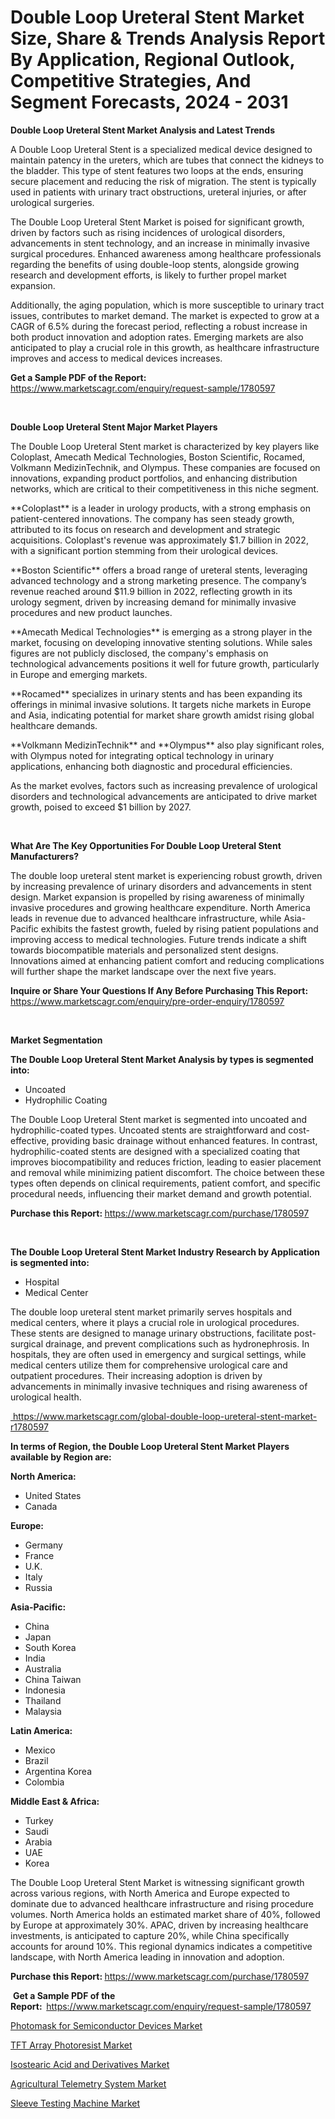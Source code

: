 <p><h1>Double Loop Ureteral Stent Market Size, Share & Trends Analysis Report By Application, Regional Outlook, Competitive Strategies, And Segment Forecasts, 2024 - 2031</h1></p><p><strong>Double Loop Ureteral Stent Market Analysis and Latest Trends</strong></p>
<p><p>A Double Loop Ureteral Stent is a specialized medical device designed to maintain patency in the ureters, which are tubes that connect the kidneys to the bladder. This type of stent features two loops at the ends, ensuring secure placement and reducing the risk of migration. The stent is typically used in patients with urinary tract obstructions, ureteral injuries, or after urological surgeries.</p><p>The Double Loop Ureteral Stent Market is poised for significant growth, driven by factors such as rising incidences of urological disorders, advancements in stent technology, and an increase in minimally invasive surgical procedures. Enhanced awareness among healthcare professionals regarding the benefits of using double-loop stents, alongside growing research and development efforts, is likely to further propel market expansion. </p><p>Additionally, the aging population, which is more susceptible to urinary tract issues, contributes to market demand. The market is expected to grow at a CAGR of 6.5% during the forecast period, reflecting a robust increase in both product innovation and adoption rates. Emerging markets are also anticipated to play a crucial role in this growth, as healthcare infrastructure improves and access to medical devices increases.</p></p>
<p><strong>Get a Sample PDF of the Report:&nbsp;</strong> <a href="https://www.marketscagr.com/enquiry/request-sample/1780597?utm_campaign=1615&utm_medium=2&utm_source=Github&utm_content=ia&utm_term=13102024&utm_id=double-loop-ureteral-stent">https://www.marketscagr.com/enquiry/request-sample/1780597</a></p>
<p>&nbsp;</p>
<p><strong>Double Loop Ureteral Stent Major Market Players</strong></p>
<p><p>The Double Loop Ureteral Stent market is characterized by key players like Coloplast, Amecath Medical Technologies, Boston Scientific, Rocamed, Volkmann MedizinTechnik, and Olympus. These companies are focused on innovations, expanding product portfolios, and enhancing distribution networks, which are critical to their competitiveness in this niche segment.</p><p>**Coloplast** is a leader in urology products, with a strong emphasis on patient-centered innovations. The company has seen steady growth, attributed to its focus on research and development and strategic acquisitions. Coloplast's revenue was approximately $1.7 billion in 2022, with a significant portion stemming from their urological devices.</p><p>**Boston Scientific** offers a broad range of ureteral stents, leveraging advanced technology and a strong marketing presence. The company’s revenue reached around $11.9 billion in 2022, reflecting growth in its urology segment, driven by increasing demand for minimally invasive procedures and new product launches.</p><p>**Amecath Medical Technologies** is emerging as a strong player in the market, focusing on developing innovative stenting solutions. While sales figures are not publicly disclosed, the company's emphasis on technological advancements positions it well for future growth, particularly in Europe and emerging markets.</p><p>**Rocamed** specializes in urinary stents and has been expanding its offerings in minimal invasive solutions. It targets niche markets in Europe and Asia, indicating potential for market share growth amidst rising global healthcare demands.</p><p>**Volkmann MedizinTechnik** and **Olympus** also play significant roles, with Olympus noted for integrating optical technology in urinary applications, enhancing both diagnostic and procedural efficiencies.</p><p>As the market evolves, factors such as increasing prevalence of urological disorders and technological advancements are anticipated to drive market growth, poised to exceed $1 billion by 2027.</p></p>
<p>&nbsp;</p>
<p><strong>What Are The Key Opportunities For Double Loop Ureteral Stent Manufacturers?</strong></p>
<p><p>The double loop ureteral stent market is experiencing robust growth, driven by increasing prevalence of urinary disorders and advancements in stent design. Market expansion is propelled by rising awareness of minimally invasive procedures and growing healthcare expenditure. North America leads in revenue due to advanced healthcare infrastructure, while Asia-Pacific exhibits the fastest growth, fueled by rising patient populations and improving access to medical technologies. Future trends indicate a shift towards biocompatible materials and personalized stent designs. Innovations aimed at enhancing patient comfort and reducing complications will further shape the market landscape over the next five years.</p></p>
<p><strong>Inquire or Share Your Questions If Any Before Purchasing This Report:</strong> <a href="https://www.marketscagr.com/enquiry/pre-order-enquiry/1780597?utm_campaign=1615&utm_medium=2&utm_source=Github&utm_content=ia&utm_term=13102024&utm_id=double-loop-ureteral-stent">https://www.marketscagr.com/enquiry/pre-order-enquiry/1780597</a></p>
<p>&nbsp;</p>
<p><strong>Market Segmentation</strong></p>
<p><strong>The Double Loop Ureteral Stent Market Analysis by types is segmented into:</strong></p>
<p><ul><li>Uncoated</li><li>Hydrophilic Coating</li></ul></p>
<p><p>The Double Loop Ureteral Stent market is segmented into uncoated and hydrophilic-coated types. Uncoated stents are straightforward and cost-effective, providing basic drainage without enhanced features. In contrast, hydrophilic-coated stents are designed with a specialized coating that improves biocompatibility and reduces friction, leading to easier placement and removal while minimizing patient discomfort. The choice between these types often depends on clinical requirements, patient comfort, and specific procedural needs, influencing their market demand and growth potential.</p></p>
<p><strong>Purchase this Report:&nbsp;</strong><a href="https://www.marketscagr.com/purchase/1780597?utm_campaign=1615&utm_medium=2&utm_source=Github&utm_content=ia&utm_term=13102024&utm_id=double-loop-ureteral-stent">https://www.marketscagr.com/purchase/1780597</a></p>
<p>&nbsp;</p>
<p><strong>The Double Loop Ureteral Stent Market Industry Research by Application is segmented into:</strong></p>
<p><ul><li>Hospital</li><li>Medical Center</li></ul></p>
<p><p>The double loop ureteral stent market primarily serves hospitals and medical centers, where it plays a crucial role in urological procedures. These stents are designed to manage urinary obstructions, facilitate post-surgical drainage, and prevent complications such as hydronephrosis. In hospitals, they are often used in emergency and surgical settings, while medical centers utilize them for comprehensive urological care and outpatient procedures. Their increasing adoption is driven by advancements in minimally invasive techniques and rising awareness of urological health.</p></p>
<p><a href="https://www.marketscagr.com/global-double-loop-ureteral-stent-market-r1780597?utm_campaign=1615&utm_medium=2&utm_source=Github&utm_content=ia&utm_term=13102024&utm_id=double-loop-ureteral-stent">&nbsp;https://www.marketscagr.com/global-double-loop-ureteral-stent-market-r1780597</a></p>
<p><strong>In terms of Region, the Double Loop Ureteral Stent Market Players available by Region are:</strong></p>
<p>
    <p> <strong> North America: </strong>
        <ul>
            <li>United States</li>
            <li>Canada</li>
        </ul>
        </p> 
    <p> <strong> Europe: </strong>
        <ul>
            <li>Germany</li>
            <li>France</li>
            <li>U.K.</li>
            <li>Italy</li>
            <li>Russia</li>
        </ul>
        </p> 
    <p> <strong> Asia-Pacific: </strong>
        <ul>
            <li>China</li>
            <li>Japan</li>
            <li>South Korea</li>
            <li>India</li>
            <li>Australia</li>
            <li>China Taiwan</li>
            <li>Indonesia</li>
            <li>Thailand</li>
            <li>Malaysia</li>
        </ul>
        </p> 
    <p> <strong> Latin America: </strong>
        <ul>
            <li>Mexico</li>
            <li>Brazil</li>
            <li>Argentina Korea</li>
            <li>Colombia</li>
        </ul>
        </p> 
    <p> <strong> Middle East & Africa: </strong>
        <ul>
            <li>Turkey</li>
            <li>Saudi</li>
            <li>Arabia</li>
            <li>UAE</li>
            <li>Korea</li>
        </ul>
    </p>
    </p>
<p><p>The Double Loop Ureteral Stent Market is witnessing significant growth across various regions, with North America and Europe expected to dominate due to advanced healthcare infrastructure and rising procedure volumes. North America holds an estimated market share of 40%, followed by Europe at approximately 30%. APAC, driven by increasing healthcare investments, is anticipated to capture 20%, while China specifically accounts for around 10%. This regional dynamics indicates a competitive landscape, with North America leading in innovation and adoption.</p></p>
<p><strong>Purchase this Report: </strong><a href="https://www.marketscagr.com/purchase/1780597?utm_campaign=1615&utm_medium=2&utm_source=Github&utm_content=ia&utm_term=13102024&utm_id=double-loop-ureteral-stent">https://www.marketscagr.com/purchase/1780597</a></p>
<p>&nbsp;<strong>Get a Sample PDF of the Report:&nbsp;&nbsp;</strong><a href="https://www.marketscagr.com/enquiry/request-sample/1780597?utm_campaign=1615&utm_medium=2&utm_source=Github&utm_content=ia&utm_term=13102024&utm_id=double-loop-ureteral-stent">https://www.marketscagr.com/enquiry/request-sample/1780597</a></p>
<p><strong></strong></p>
<p><p><a href="https://www.linkedin.com/pulse/strategic-roadmap-global-photomask-semiconductor-devices-itjgf?utm_campaign=1615&utm_medium=2&utm_source=Github&utm_content=ia&utm_term=13102024&utm_id=double-loop-ureteral-stent">Photomask for Semiconductor Devices Market</a></p><p><a href="https://www.linkedin.com/pulse/tft-array-photoresist-market-revolution-2024-2031-trends-shaping-wykxe?utm_campaign=1615&utm_medium=2&utm_source=Github&utm_content=ia&utm_term=13102024&utm_id=double-loop-ureteral-stent">TFT Array Photoresist Market</a></p><p><a href="https://www.linkedin.com/pulse/isostearic-acid-derivatives-market-growth-outlook-from-2024-ael9c?utm_campaign=1615&utm_medium=2&utm_source=Github&utm_content=ia&utm_term=13102024&utm_id=double-loop-ureteral-stent">Isostearic Acid and Derivatives Market</a></p><p><a href="https://www.linkedin.com/pulse/global-agricultural-telemetry-system-market-sector2024-2031-j8hxc?utm_campaign=1615&utm_medium=2&utm_source=Github&utm_content=ia&utm_term=13102024&utm_id=double-loop-ureteral-stent">Agricultural Telemetry System Market</a></p><p><a href="https://www.linkedin.com/pulse/global-sleeve-testing-machine-market-landscape-future-trends-scemc?utm_campaign=1615&utm_medium=2&utm_source=Github&utm_content=ia&utm_term=13102024&utm_id=double-loop-ureteral-stent">Sleeve Testing Machine Market</a></p></p>